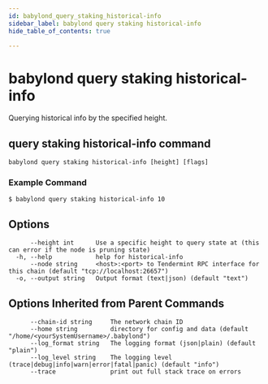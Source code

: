 ```yaml
---
id: babylond_query_staking_historical-info
sidebar_label: babylond query staking historical-info
hide_table_of_contents: true

---
```


# babylond query staking historical-info
Querying historical info by the specified height.
## query staking historical-info command
```
babylond query staking historical-info [height] [flags]
```
### Example Command
```
$ babylond query staking historical-info 10
```
## Options
```
      --height int      Use a specific height to query state at (this can error if the node is pruning state)
  -h, --help            help for historical-info
      --node string     <host>:<port> to Tendermint RPC interface for this chain (default "tcp://localhost:26657")
  -o, --output string   Output format (text|json) (default "text")
```
## Options Inherited from Parent Commands
```
      --chain-id string     The network chain ID
      --home string         directory for config and data (default "/home/<yourSystemUsername>/.babylond")
      --log_format string   The logging format (json|plain) (default "plain")
      --log_level string    The logging level (trace|debug|info|warn|error|fatal|panic) (default "info")
      --trace               print out full stack trace on errors
```